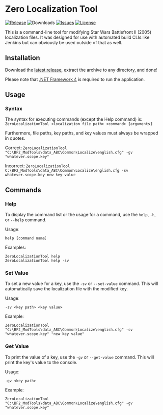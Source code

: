 # Zero Localization Tool
 
[![Release](https://img.shields.io/github/release/marth8880/ZeroLocalizationTool.svg?label=latest%20release&maxAge=300)](https://github.com/marth8880/ZeroLocalizationTool/releases/latest)
![Downloads](https://img.shields.io/github/downloads/marth8880/ZeroLocalizationTool/latest/total.svg?maxAge=60)
[![Issues](https://img.shields.io/github/issues/marth8880/ZeroLocalizationTool.svg?maxAge=60)](https://github.com/marth8880/ZeroLocalizationTool/issues)
[![License](https://img.shields.io/badge/License-BSD%203--Clause-blue.svg?label=license)](https://opensource.org/licenses/BSD-3-Clause)

This is a command-line tool for modifying Star Wars Battlefront II (2005) localization files. It was designed for use with automated build CLIs like Jenkins but can obviously be used outside of that as well.

## Installation

Download the [latest release](https://github.com/marth8880/ZeroLocalizationTool/releases/latest), extract the archive to any directory, and done! 

Please note that [.NET Framework 4](https://www.microsoft.com/en-us/download/details.aspx?id=17718) is required to run the application.

## Usage

### Syntax

The syntax for executing commands (except the Help command) is:  
`ZeroLocalizationTool <localization file path> <command> [arguments]` 

Furthermore, file paths, key paths, and key values must always be wrapped in quotes.

Correct: `ZeroLocalizationTool "C:\BF2_ModTools\data_ABC\Common\Localize\english.cfg" -gv "whatever.scope.key"`

Incorrect: `ZeroLocalizationTool C:\BF2_ModTools\data_ABC\Common\Localize\english.cfg -sv whatever.scope.key new key value`

## Commands

### Help

To display the command list or the usage for a command, use the `help`, `-h`, or `--help` command.

Usage:

`help [command name]`

Examples:

`ZeroLocalizationTool help`  
`ZeroLocalizationTool help -sv`

### Set Value

To set a new value for a key, use the `-sv` or `--set-value` command. This will automatically save the localization file with the modified key.

Usage:

`-sv <key path> <key value>`

Example:

`ZeroLocalizationTool "C:\BF2_ModTools\data_ABC\Common\Localize\english.cfg" -sv "whatever.scope.key" "new key value"`

### Get Value

To print the value of a key, use the `-gv` or `--get-value` command. This will print the key's value to the console.

Usage:

`-gv <key path>`

Example:

`ZeroLocalizationTool "C:\BF2_ModTools\data_ABC\Common\Localize\english.cfg" -gv "whatever.scope.key"`
